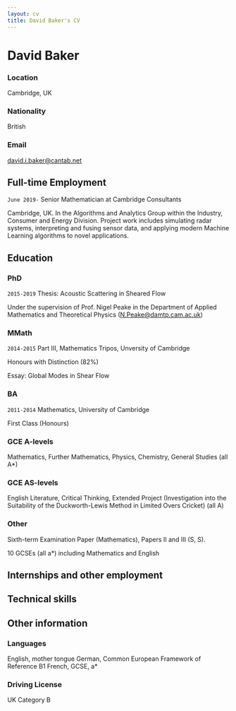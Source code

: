 ```yaml
---
layout: cv
title: David Baker's CV
---
```

# David Baker

### Location
Cambridge, UK

### Nationality
British

### Email
david.i.baker@cantab.net

## Full-time Employment

`June 2019-` Senior Mathematician at Cambridge Consultants

Cambridge, UK. In the Algorithms and Analytics Group within the Industry, Consumer and Energy Division. Project work includes simulating radar systems, interpreting and fusing sensor data, and applying modern Machine Learning algorithms to novel applications.

## Education

### PhD

`2015-2019` Thesis: Acoustic Scattering in Sheared Flow

Under the supervision of Prof. Nigel Peake in the Department of Applied Mathematics and Theoretical Physics (N.Peake@damtp.cam.ac.uk)

### MMath

`2014-2015` Part III, Mathematics Tripos, Unversity of Cambridge

Honours with Distinction (82%)

Essay: Global Modes in Shear Flow

### BA

`2011-2014` Mathematics, University of Cambridge

First Class (Honours)

### GCE A-levels

Mathematics, Further Mathematics, Physics, Chemistry, General Studies (all A*)

### GCE AS-levels

English Literature, Critical Thinking, Extended Project (Investigation into the Suitability of the Duckworth-Lewis Method in Limited Overs Cricket) (all A)

### Other

Sixth-term Examination Paper (Mathematics), Papers II and III (S, S).

10 GCSEs (all a*) including Mathematics and English

## Internships and other employment

## Technical skills

## Other information

### Languages

English, mother tongue
German, Common European Framework of Reference B1
French, GCSE, a*

### Driving License

UK Category B
